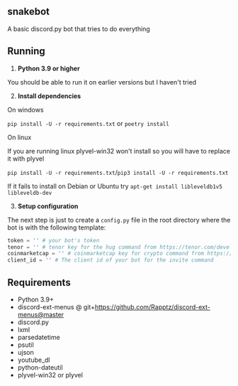 ## snakebot
A basic discord.py bot that tries to do everything

## Running

1. **Python 3.9 or higher**

You should be able to run it on earlier versions but I haven't tried

2. **Install dependencies**

On windows

`pip install -U -r requirements.txt`
or
`poetry install`

On linux

If you are running linux plyvel-win32 won't install so you will have to replace it with plyvel

`pip install -U -r requirements.txt`/`pip3 install -U -r requirements.txt`

If it fails to install on Debian or Ubuntu try `apt-get install libleveldb1v5 libleveldb-dev`


3. **Setup configuration**

The next step is just to create a `config.py` file in the root directory where
the bot is with the following template:

```py
token = '' # your bot's token
tenor = '' # tenor key for the hug command from https://tenor.com/developer/dashboard
coinmarketcap = '' # coinmarketcap key for crypto command from https://pro.coinmarketcap.com/
client_id = '' # The client id of your bot for the invite command
```

## Requirements

- Python 3.9+
- discord-ext-menus @ git+https://github.com/Rapptz/discord-ext-menus@master
- discord.py
- lxml
- parsedatetime
- psutil
- ujson
- youtube_dl
- python-dateutil
- plyvel-win32 or plyvel
